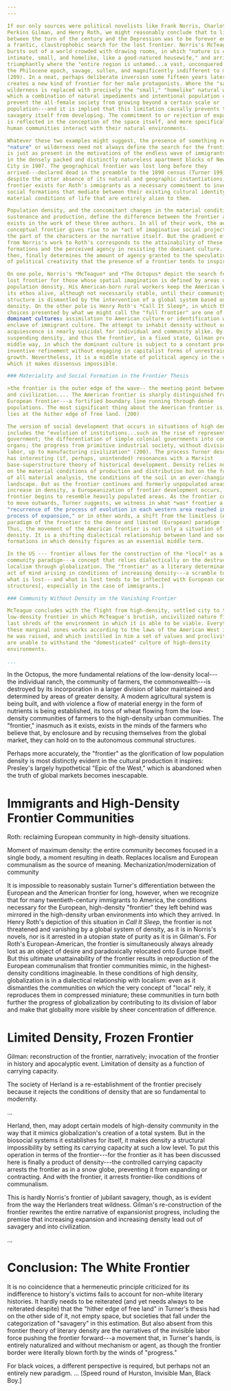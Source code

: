 ```yaml
---
---

If our only sources were political novelists like Frank Norris, Charlotte
Perkins Gilman, and Henry Roth, we might reasonably conclude that to live
between the turn of the century and the Depression was to be forever engaged in
a frantic, claustrophobic search for the lost frontier. Norris's McTeague
bursts out of a world crowded with drawing rooms, in which "nature is cosey,
intimate, small, and homelike, like a good-natured housewife," and arrives
triumphantly where the "entire region is untamed...a vast, unconquered brute of
the Philocene epoch, savage, sullen, and magnificently indifferent to men"
(209). In a neat, perhaps deliberate inversion some fifteen years later, Gilman
creates a new kind of frontier for her male protagonists. Where the "savage"
wilderness is replaced with precisely the "small," "homelike" natural world in
which a combination of natural impediments and intentional population control
prevent the all-female society from growing beyond a certain scale or
population---and it is implied that this limitation causally prevents that
savagery itself from developing. The commitment to or rejection of expansionism
is reflected in the conception of the space itself, and more specifically how
human communities interact with their natural environments.

Whatever these two examples might suggest, the presence of something resembling
"nature" or wilderness need not always define the search for the frontier. It
is just as present in the motivations of the endless wave of immigrants landing
in the densely packed and distinctly natureless apartment blocks of New York
City in 1907. The geographical frontier was lost long before they
arrived---declared dead in the preamble to the 1890 census (Turner 199). But
despite the utter absence of its natural and geographic instantiations, the
frontier exists for Roth's immigrants as a necessary commitment to invent new
social formations that mediate between their existing cultural identity and
material conditions of life that are entirely alien to them. 

Population density, and the concomitant changes in the material conditions of
sustenance and production, define the difference between the frontier as it
exists in the work of these three authors. In all of their work, the actual or
conceptual frontier gives rise to an *act of imaginative social projection* on
the part of the characters or the narrative itself. But the gradient of density
from Norris's work to Roth's corresponds to the attainability of these new
formations and the perceived agency in resisting the dominant culture. Density,
then, finally determines the amount of agency granted to the speculative mode
of political creativity that the presence of a frontier tends to inspire.

On one pole, Norris's *McTeague* and *The Octopus* depict the search for the
lost frontier for those whose spatial imagination is defined by areas of low
population density. His American-born rural workers keep the American West and
its ethos alive, although not necessarily stable, until their community
structure is dismantled by the intervention of a global system based on
density. On the other pole is Henry Roth's *Call It Sleep*, in which the only
choices presented by what we might call the "full frontier" are one of two
dominant cultures: assimilation to American culture or identification with an
enclave of immigrant culture. The attempt to inhabit density without such
acquiescence is nearly suicidal for individual and community alike. By
suspending density, and thus the frontier, in a fixed state, Gilman presents a
middle way, in which the dominant culture is subject to a constant process of
inventive refinement without engaging in capitalist forms of unrestrained
growth. Nevertheless, it is a middle state of political agency in the extent to
which it makes dissensus impossible.

### Materiality and Social Formation in the Frontier Thesis

>the frontier is the outer edge of the wave-- the meeting point between savagery
and civilization.... The American frontier is sharply distinguished from the
European frontier---a fortified boundary line running through dense
populations. The most significant thing about the American frontier is, that it
lies at the hither edge of free land. (200)

The version of social development that occurs in situations of high density
includes the "evolution of institutions...such as the rise of representative
government; the differentiation of simple colonial governments into complex
organs; the progress from primitive industrial society, without division of
labor, up to manufacturing civilization" (200). The process Turner describes
has interesting (if, perhaps, unintended) resonances with a Marxist
base-superstructure theory of historical development. Density relies not only
on the material conditions of production and distribution but on the foundation
of all material analysis, the conditions of the soil in an ever-changing
landscape. But as the frontier continues and formerly unpopulated areas
increase in density, a Europeanization of frontier development occurs, and the
frontier begins to resemble heavily populated areas. As the frontier continues
to move outwards, Turner suggests, we witness in what *was* frontier a
"recurrence of the process of evolution in each western area reached in the
process of expansion," or in other words, a shift from the limitless (American)
paradigm of the frontier to the dense and limited (European) paradigm (200)
Thus, the movement of the American frontier is not only a situation of changing
density. It is a shifting dialectical relationship between land and social
formations in which density figures as an essential middle term. 

In the US --- frontier allows for the construction of the *local* as a
community paradigm---a concept that relies dialectically on the destruction of
localism through globalization. The "frontier" as a literary determinant is an
act of mind arising in conditions of increasing density---a scramble to regain
what is lost---and what is lost tends to be inflected with European communal
structures[, especially in the case of immigrants.] 

### Community Without Density on the Vanishing Frontier

McTeague concludes with the flight from high-density, settled city to the
low-density frontier in which McTeague's brutish, uncivilized nature finds the
last shreds of the environment in which it is able to be viable. Everything in
these marginal zones works according to the laws of the American West in which
he was raised, and which instilled in him a set of values and proclivities that
are unable to withstand the "domesticated" culture of high-density
environments.

...
```


In the Octopus, the more fundamental relations of the low-density local---the
individual ranch, the community of farmers, the commonwealth---is destroyed by
its incorporation in a larger division of labor maintained and determined by
areas of greater density. A modern agricultural system is being built, and with
violence a flow of material energy in the form of nutrients is being
established, its tons of wheat flowing from the low-density communities of
farmers to the high-density urban communities. The "frontier," inasmuch as it
exists, exists in the minds of the farmers who believe that, by enclosure and
by recusing themselves from the global market, they can hold on to the
autonomous communal structures. 

Perhaps more accurately, the "frontier" as the glorification of low population
density is most distinctly evident in the cultural production it inspires:
Presley's largely hypothetical "Epic of the West," which is abandoned when the
truth of global markets becomes inescapable.

# Immigrants and High-Density Frontier Communities

Roth: reclaiming European community in high-density situations. 

Moment of maximum density: the entire community becomes focused in a single
body, a moment resulting in death. Replaces localism and European communalism
as the source of meaning. Mechanization/modernization of community

It is impossible to reasonably sustain Turner's differentiation between the
European and the American frontier for long, however, when we recognize that
for many twentieth-century immigrants to America, the conditions necessary for
the European, high-density "frontier" they left behind was mirrored in the
high-density urban environments into which they arrived. In Henry Roth's
depiction of this situation in *Call It Sleep*, the frontier is not threatened
and vanishing by a global system of density, as it is in Norris's novels, nor
is it arrested in a utopian state of purity as it is in Gilman's. For Roth's
European-American, the frontier is simultaneously always already lost as an
object of desire and paradoxically relocated onto Europe itself. But this
ultimate unattainability of the frontier results in reproduction of the
European communalism that frontier communities mimic, in the highest-density
conditions imagineable. In these conditions of high density, globalization is
in a dialectical relationship with localism: even as it dismantles the
communities on which the very concept of "local" rely, it reproduces them in
compressed miniature; these communities in turn both further the progress of
globalization by contributing to its division of labor and make that globality
more visible by sheer concentration of difference.


# Limited Density, Frozen Frontier

Gilman: reconstruction of the frontier, narratively; invocation of the frontier
in history and apocalyptic event. Limitation of density as a function of
carrying capacity. 

The society of Herland is a re-establishment of the frontier precisely because
it rejects the conditions of density that are so fundamental to modernity.

...

Herland, then, may adopt certain models of high-density community in the way
that it mimics globalization's creation of a total system. But in the biosocial
systems it establishes for itself, it makes density a structural impossibility
by setting its carrying capacity at such a low level. To put this operation in
terms of the frontier---for the frontier as it has been discussed here is
finally a product of density---the controlled carrying capacity arrests the
frontier as in a snow globe, preventing it from expanding or contracting. And
with the frontier, it arrests frontier-like conditions of communalism.

This is hardly Norris's frontier of jubilant savagery, though, as is evident
from the way the Herlanders treat wildness. Gilman's re-construction of the
frontier rewrites the entire narrative of expansionist progress, including the
premise that increasing expansion and increasing density lead out of savagery
and into civilization.

...


# Conclusion: The White Frontier

It is no coincidence that a hermeneutic principle criticized for its
indifference to history's victims fails to account for non-white literary
histories. It hardly needs to be reiterated (and yet needs always to be
reiterated despite) that the "hither edge of free land" in Turner's thesis had
on the other side of it, not empty space, but societies that fall under the
categorization of "savagery" in this estimation. But also absent from this
frontier theory of literary density are the narratives of the invisible labor
force pushing the frontier forward---a movement that, in Turner's hands, is
entirely naturalized and without mechanism or agent, as though the frontier
border were literally blown forth by the winds of "progress." 

For black voices, a different perspective is required, but perhaps not an
entirely new paradigm. ... [Speed round of Hurston, Invisible Man, Black Boy.] 

